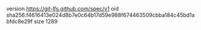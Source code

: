 version https://git-lfs.github.com/spec/v1
oid sha256:f4616413e024d8b7e0c64b17d59e988f674463509cbba184c45bd1abfdc8e29f
size 1289
